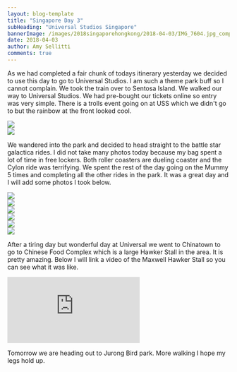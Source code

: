 ```yaml
---
layout: blog-template
title: "Singapore Day 3"
subHeading: "Universal Studios Singapore"
bannerImage: /images/2018singaporehongkong/2018-04-03/IMG_7604.jpg_compressed.JPEG
date: 2018-04-03
author: Amy Sellitti
comments: true
---
```


As we had completed a fair chunk of todays itinerary yesterday we decided to use this day to go to Universal Studios. I am such a theme park buff so I cannot complain.  We took the train over to Sentosa Island. We walked our way to Universal Studios. We had pre-bought our tickets online so entry was very simple. There is a trolls event going on at USS which we didn't go to but the rainbow at the front looked cool.

<div class="center-image"><img src="/images/2018singaporehongkong/2018-04-03/IMG_7592.jpg_compressed.JPEG" /></div>
<div class="center-image"><img src="/images/2018singaporehongkong/2018-04-03/IMG_7593.jpg_compressed.JPEG" /></div>

We wandered into the park and decided to head straight to the battle star galactica rides. I did not take many photos today because my bag spent a lot of time in free lockers. Both roller coasters are dueling coaster and the Cylon ride was terrifying. We spent the rest of the day going on the Mummy 5 times and completing all the other rides in the park. It was a great day and I will add some photos I took below.

<div class="center-image"><img src="/images/2018singaporehongkong/2018-04-03/IMG_7595.jpg_compressed.JPEG" /></div>
<div class="center-image"><img src="/images/2018singaporehongkong/2018-04-03/IMG_7597.jpg_compressed.JPEG" /></div>
<div class="center-image"><img src="/images/2018singaporehongkong/2018-04-03/IMG_7601.jpg_compressed.JPEG" /></div>
<div class="center-image"><img src="/images/2018singaporehongkong/2018-04-03/IMG_7604.jpg_compressed.JPEG" /></div>
<div class="center-image"><img src="/images/2018singaporehongkong/2018-04-03/IMG_7620.jpg_compressed.JPEG" /></div>
<div class="center-image"><img src="/images/2018singaporehongkong/2018-04-03/IMG_7627.jpg_compressed.JPEG" /></div>

After a tiring day but wonderful day at Universal we went to Chinatown to go to Chinese Food Complex which is a large Hawker Stall in the area. It is pretty amazing. Below I will link a video of the Maxwell Hawker Stall so you can see what it was like.

<div class="center-video"><iframe src="https://www.youtube.com/embed/hup39FkjjO4" frameborder="0" allow="autoplay; encrypted-media" allowfullscreen></iframe></div>

Tomorrow we are heading out to Jurong Bird park. More walking I hope my legs hold up. 
